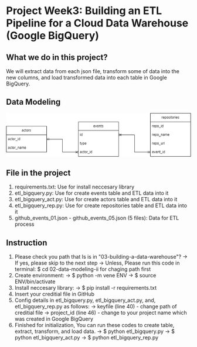 # Project Week3: Building an ETL Pipeline for a Cloud Data Warehouse (Google BigQuery)

## What we do in this project?
We will extract data from each json file, transform some of data into the new columns, and load transformed data into each table in Google BigQuery.

## Data Modeling
![Data Modeling](data_model.png)


## File in the project
1. requirements.txt:  Use for install neccesary library
2. etl_bigquery.py:  Use for create events table and ETL data into it
3. etl_bigquery_act.py:  Use for create actors table and ETL data into it
4. etl_bigquery_rep.py:  Use for create repositories table and ETL data into it
5. github_events_01.json - github_events_05.json (5 files):  Data for ETL process


## Instruction
1. Please check you path that Is is in "03-building-a-data-warehouse"? 
-> If yes, please skip to the next step
-> Unless, Please run this code in terminal: $ cd 02-data-modeling-ii for chaging path first
2. Create environment:
   -> $ python -m vene ENV
   -> $ source ENV/bin/activate
3. Install neccesary library:
   -> $ pip install -r requirements.txt
4. Insert your creditial file in GitHub
5. Config details in etl_bigquery.py, etl_bigquery_act.py, and, etl_bigquery_rep.py as follows:
   -> keyfile (line 40) - change path of creditial file
   -> project_id (line 46) - change to your project name which was created in Google BigQuery
6. Finished for initialization, You can run these codes to create table, extract, transform, and load data.
   -> $ python etl_bigquery.py
   -> $ python etl_bigquery_act.py
   -> $ python etl_bigquery_rep.py
